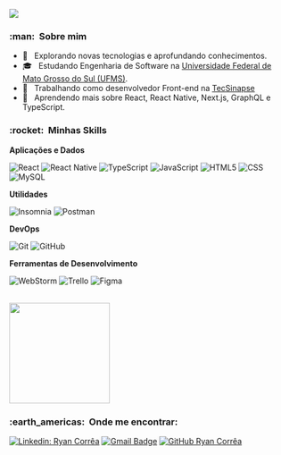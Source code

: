 ![](https://komarev.com/ghpvc/?username=ryancarloscorrea&color=006bed)

<h3> :man: &nbsp;Sobre mim </h3>

- 🤔 &nbsp; Explorando novas tecnologias e aprofundando conhecimentos.
- 🎓 &nbsp; Estudando Engenharia de Software na <a href="https://www.ufms.br/">Universidade Federal de Mato Grosso do Sul (UFMS)</a>.
- 💼 &nbsp; Trabalhando como desenvolvedor Front-end na <a href="https://www.tecsinapse.com.br/">TecSinapse</a>
- 🌱 &nbsp; Aprendendo mais sobre React, React Native, Next.js, GraphQL e TypeScript.

<h3> :rocket: &nbsp;Minhas Skills </h3>

**Aplicações e Dados**

 ![React](https://img.shields.io/badge/-React-333333?style=flat&logo=react)
 ![React Native](https://img.shields.io/badge/-React%20Native-333333?style=flat&logo=react) 
 ![TypeScript](https://img.shields.io/badge/-TypeScript-333333?style=flat&logo=typescript)
 ![JavaScript](https://img.shields.io/badge/-JavaScript-333333?style=flat&logo=javascript)
 ![HTML5](https://img.shields.io/badge/-HTML5-333333?style=flat&logo=HTML5)
 ![CSS](https://img.shields.io/badge/-CSS-333333?style=flat&logo=CSS3&logoColor=1572B6)
 ![MySQL](https://img.shields.io/badge/-MySQL-333333?style=flat&logo=mysql)

**Utilidades**

  ![Insomnia](https://img.shields.io/badge/-Insomnia-333333?style=flat&logo=insomnia)
  ![Postman](https://img.shields.io/badge/-Postman-333333?style=flat&logo=postman)

**DevOps**

  ![Git](https://img.shields.io/badge/-Git-333333?style=flat&logo=git)
  ![GitHub](https://img.shields.io/badge/-GitHub-333333?style=flat&logo=github)

**Ferramentas de Desenvolvimento**

  ![WebStorm](https://img.shields.io/badge/-WebStorm-333333?style=flat&logo=webstorm)
  ![Trello](https://img.shields.io/badge/-Trello-333333?style=flat&logo=trello&logoColor=007ACC)
  ![Figma](https://img.shields.io/badge/-Figma-333333?style=flat&logo=figma&logoColor=007ACC)
 
<br/>

<a href="https://github.com/ryancarloscorrea">
  <img height="180em" src="https://github-readme-stats.vercel.app/api?username=ryancarloscorrea&show_icons=true" />
</a>

<br/>

<h3> :earth_americas: &nbsp;Onde me encontrar: </h3> 

[![Linkedin: Ryan Corrêa](https://img.shields.io/badge/-ryancorrea-blue?style=flat-square&logo=Linkedin&logoColor=white&link=https://www.linkedin.com/in/ryan-corr%C3%AAa-87a87b153/)](https://www.linkedin.com/in/ryan-corr%C3%AAa-87a87b153/)
[![Gmail Badge](https://img.shields.io/badge/-ryancarlos38@email.com-006bed?style=flat-square&logo=Gmail&logoColor=white&link=mailto:ryancarlos38@email.com)](mailto:SEU-EMAIL)
[![GitHub Ryan Corrêa]( https://img.shields.io/github/followers/ryancarloscorrea?label=follow&style=social)](https://github.com/ryancarloscorrea)
